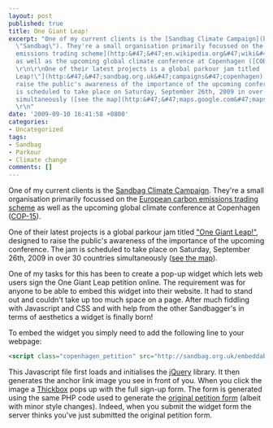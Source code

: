 ```yaml
---
layout: post
published: true
title: One Giant Leap!
excerpt: "One of my current clients is the [Sandbag Climate Campaign](http:&#47;&#47;sandbag.org.uk&#47;
  \"Sandbag\"). They're a small organisation primarily focussed on the [European carbon
  emissions trading scheme](http:&#47;&#47;en.wikipedia.org&#47;wiki&#47;European_Union_Emission_Trading_Scheme)
  as well as the upcoming global climate conference at Copenhagen ([COP-15](http:&#47;&#47;en.cop15.dk&#47;)).
  \r\n\r\nOne of their latest projects is a global parkour jam titled [\"One Giant
  Leap!\"](http:&#47;&#47;sandbag.org.uk&#47;campaigns&#47;copenhagen), designed to
  raise the public's awareness of the importance of the upcoming conference. The jam
  is scheduled to take place on Saturday, September 26th, 2009 in over 30 countries
  simultaneously ([see the map](http:&#47;&#47;maps.google.com&#47;maps&#47;ms?ie=UTF8&hl=en&msa=0&msid=108986355714869234623.000471a40042e76d97dc8&ll=26.74561,2.8125&spn=133.559418,303.75&z=2)).
  \r\n"
date: '2009-09-10 16:41:58 +0800'
categories:
- Uncategorized
tags:
- Sandbag
- Parkour
- Climate change
comments: []
---
```

One of my current clients is the [Sandbag Climate Campaign](http://sandbag.org.uk/ "Sandbag"). They're a small organisation primarily focussed on the [European carbon emissions trading scheme](http://en.wikipedia.org/wiki/European_Union_Emission_Trading_Scheme) as well as the upcoming global climate conference at Copenhagen ([COP-15](http://en.cop15.dk/)).

One of their latest projects is a global parkour jam titled ["One Giant Leap!"](http://sandbag.org.uk/campaigns/copenhagen), designed to raise the public's awareness of the importance of the upcoming conference. The jam is scheduled to take place on Saturday, September 26th, 2009 in over 30 countries simultaneously ([see the map](http://maps.google.com/maps/ms?ie=UTF8&hl=en&msa=0&msid=108986355714869234623.000471a40042e76d97dc8&ll=26.74561,2.8125&spn=133.559418,303.75&z=2)).
<a id="more"></a><a id="more-488"></a>

One of my tasks for this has been to create a pop-up widget which lets web users sign the One Giant Leap petition online. The requirement was for anyone to be able to embed this widget into their website. It had to stand out and couldn't take up too much space on a page. After much fiddling with Javascript and CSS and with help from the other Sandbagger's in terms of aesthetics a widget is finally born!

To embed the widget you simply need to add the following line to your webpage:

```html
<script class="copenhagen_petition" src="http://sandbag.org.uk/embeddable_widgets/copenhagen_petition.js" type="text/javascript"></script>
```

This Javascript file first loads and initialises the [jQuery](http://jquery.com/) library. It then generates the anchor link image you see in front of you. When you click the image a [Thickbox](http://jquery.com/demo/thickbox/) pops up with the full sign-up form. The form is generated using the same PHP code used to generate the [original petition form](http://sandbag.org.uk/campaigns/copenhagen) (albeit with minor style changes). Indeed, when you submit the widget form the server thinks you've just submitted the original petition form.